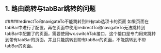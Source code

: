 ## 1. 路由跳转与tabBar跳转的问题
#####redirectTo和navigateTo不能跳转到带有tab选项卡的页面
如果页面在tabBar中进行了配置，再在页面中使用redirectTo和navigateTo无法跳转到tabBar中配置了的页面，需要使用wx.switchTab接口，这个接口是专门用来跳转到带有tabBar的页面，并且只能跳转到带有tabBar的页面，不能跳转到不带tabBar的页面。

